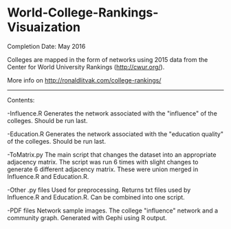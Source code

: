# World-College-Rankings-Visuaization
 Completion Date: May 2016
 
 Colleges are mapped in the form of networks using 2015 data from the Center for World University Rankings (http://cwur.org/).
 
 More info on http://ronaldlitvak.com/college-rankings/
 
 
 -------------------------------------------------------------------------------------------------------------------------------------

Contents:

-Influence.R
Generates the network associated with the "influence" of the colleges. Should be run last.

-Education.R
Generates the network associated with the "education quality" of the colleges. Should be run last.

-ToMatrix.py 
The main script that changes the dataset into an appropriate adjacency matrix. The script was run 6 times with slight changes to generate 6 different adjacency matrix. These were union merged in Influence.R and Education.R. 

-Other .py files
Used for preprocessing. Returns txt files used by Influence.R and Education.R. Can be combined into one script.

-PDF files
Network sample images. The college "influence" network and a community graph. Generated with Gephi using R output.

